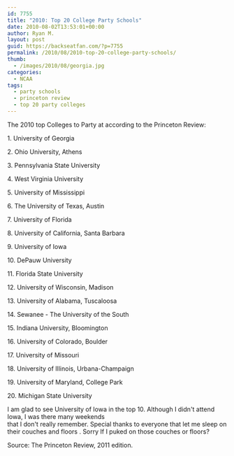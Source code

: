```yaml
---
id: 7755
title: "2010: Top 20 College Party Schools"
date: 2010-08-02T13:53:01+00:00
author: Ryan M.
layout: post
guid: https://backseatfan.com/?p=7755
permalink: /2010/08/2010-top-20-college-party-schools/
thumb:
  - /images/2010/08/georgia.jpg
categories:
  - NCAA
tags:
  - party schools
  - princeton review
  - top 20 party colleges
---
```


<div class="entry">
  <p>
    The 2010 top Colleges to Party at according to the Princeton Review:
  </p>

  <p>
    1. University of Georgia
  </p>

  <p>
    2. Ohio University, Athens
  </p>

  <p>
    3. Pennsylvania State University
  </p>

  <p>
    4. West Virginia University
  </p>

  <p>
    5. University of Mississippi
  </p>

  <p>
    6. The University of Texas, Austin
  </p>

  <p>
    7. University of Florida
  </p>

  <p>
    8. University of California, Santa Barbara
  </p>

  <p>
    9. University of Iowa
  </p>

  <p>
    10. DePauw University
  </p>

  <p>
    11. Florida State University
  </p>

  <p>
    12. University of Wisconsin, Madison
  </p>

  <p>
    13. University of Alabama, Tuscaloosa
  </p>

  <p>
    14. Sewanee - The University of the South
  </p>

  <p>
    15. Indiana University, Bloomington
  </p>

  <p>
    16. University of Colorado, Boulder
  </p>

  <p>
    17. University of Missouri
  </p>

  <p>
    18. University of Illinois, Urbana-Champaign
  </p>

  <p>
    19. University of Maryland, College Park
  </p>

  <p>
    20. Michigan State University
  </p>

  <p>
    I am glad to see University of Iowa in the top 10. Although I didn't attend Iowa, I was there many weekends<a href="/images/2010/08/georgia.jpg"><br /> </a> that I don't really remember. Special thanks to everyone that let me sleep on their couches and floors . Sorry If I puked on those couches or floors?
  </p>

  <p>
    Source: The Princeton Review, 2011 edition.
  </p>
</div>
